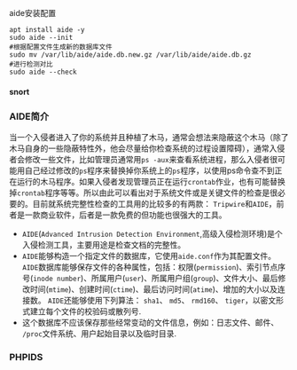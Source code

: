 

aide安装配置

```
apt install aide -y
sudo aide --init
#根据配置文件生成新的数据库文件
sudo mv /var/lib/aide/aide.db.new.gz /var/lib/aide/aide.db.gz
#进行检测对比
sudo aide --check
```







#### snort

### AIDE简介

当一个入侵者进入了你的系统并且种植了木马，通常会想法来隐蔽这个木马（除了木马自身的一些隐蔽特性外，他会尽量给你检查系统的过程设置障碍），通常入侵者会修改一些文件，比如管理员通常用`ps -aux`来查看系统进程，那么入侵者很可能用自己经过修改的`ps`程序来替换掉你系统上的`ps`程序，以使用ps命令查不到正在运行的木马程序。如果入侵者发现管理员正在运行`crontab`作业，也有可能替换掉`crontab`程序等等。所以由此可以看出对于系统文件或是关键文件的检查是很必要的。目前就系统完整性检查的工具用的比较多的有两款： `Tripwire`和`AIDE`，前者是一款商业软件，后者是一款免费的但功能也很强大的工具。

- `AIDE`(`Advanced Intrusion Detection Environment`,高级入侵检测环境)是个入侵检测工具，主要用途是检查文档的完整性。
- `AIDE`能够构造一个指定文件的数据库，它使用`aide.conf`作为其配置文件。 `AIDE`数据库能够保存文件的各种属性，包括：权限(`permission`)、索引节点序号(`inode number`)、所属用户(`user`)、所属用户组(`group`)、文件大小、最后修改时间(`mtime`)、创建时间(`ctime`)、最后访问时间(`atime`)、增加的大小以及连接数。 `AIDE`还能够使用下列算法： `sha1`、 `md5`、 `rmd160`、 `tiger`，以密文形式建立每个文件的校验码或散列号.
- 这个数据库不应该保存那些经常变动的文件信息，例如：日志文件、邮件、 `/proc`文件系统、用户起始目录以及临时目录.

### PHPIDS

